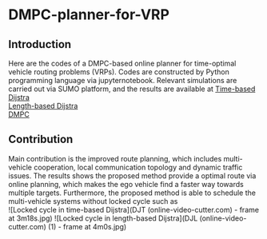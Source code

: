 # DMPC-planner-for-VRP
## Introduction
Here are the codes of a DMPC-based online planner for time-optimal vehicle routing problems (VRPs). 
Codes are constructed by Python programming language via jupyternotebook. 
Relevant simulations are carried out via SUMO platform, and the results are available at 
[Time-based Dijstra](https://youtu.be/6bpRLRHPPLw)  
[Length-based Dijstra](https://youtu.be/5hNTDw6ZxPY)  
[DMPC](https://youtu.be/UGi4Ibm2LHw)  
## Contribution
Main contribution is the improved route planning, which includes multi-vehicle cooperation, local communication topology and dynamic traffic issues. 
The results shows the proposed method provide a optimal route via online planning, which makes the ego vehicle find a faster way towards multiple targets. 
Furthermore, the proposed method is able to schedule the multi-vehicle systems without locked cycle such as  
![Locked cycle in time-based Dijstra](DJT (online-video-cutter.com) - frame at 3m18s.jpg)
![Locked cycle in length-based Dijstra](DJL (online-video-cutter.com) (1) - frame at 4m0s.jpg)
